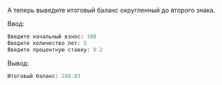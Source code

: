 А теперь выведите итоговый баланс округленный до второго знака.

Ввод:
```python
Введите начальный взнос: 100
Введите количество лет: 5
Введите процентную ставку: 0.2
```

Вывод:
```python
Итоговый баланс: 248.83
```